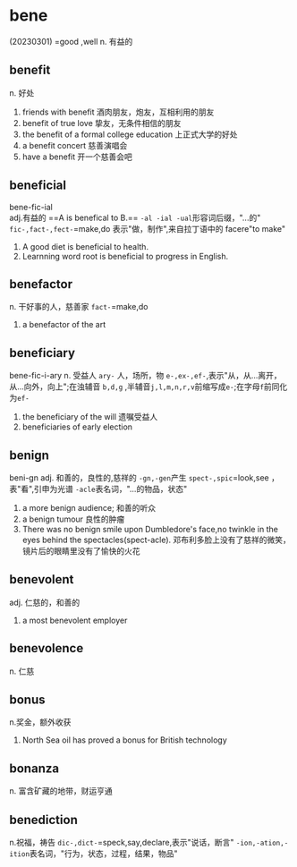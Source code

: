# bene

(20230301)
=good ,well n. 有益的

## benefit

n. 好处

1. friends with benefit 酒肉朋友，炮友，互相利用的朋友
2. benefit of true love 挚友，无条件相信的朋友
3. the benefit of a formal college education 上正式大学的好处
4. a benefit concert 慈善演唱会
5. have a benefit 开一个慈善会吧

## beneficial

bene-fic-ial  
adj.有益的
==A is benefical to B.==
`-al -ial -ual`形容词后缀，"...的"  
`fic-,fact-,fect-`=make,do 表示"做，制作",来自拉丁语中的 facere"to make"

1. A good diet is beneficial to health.
2. Learnning word root is beneficial to progress in English.

## benefactor

n. 干好事的人，慈善家
`fact-`=make,do

1. a benefactor of the art

## beneficiary

bene-fic-i-ary
n. 受益人
`ary-` 人，场所，物
`e-,ex-,ef-`,表示"从，从...离开，从...向外，向上";在浊辅音 `b,d,g` ,半辅音`j,l,m,n,r,v`前缩写成`e-`;在字母`f`前同化为`ef-`

1. the beneficiary of the will 遗嘱受益人
2. beneficiaries of early election

## benign

beni-gn
adj. 和善的，良性的,慈祥的
`-gn,-gen`产生
`spect-,spic`=look,see ，表"看",引申为光谱
`-acle`表名词，"...的物品，状态"

1. a more benign audience; 和善的听众
2. a benign tumour 良性的肿瘤
3. There was no benign smile upon Dumbledore's face,no twinkle in the eyes behind the spectacles(spect-acle). 邓布利多脸上没有了慈祥的微笑，镜片后的眼睛里没有了愉快的火花

## benevolent

adj. 仁慈的，和善的

1. a most benevolent employer

## benevolence

n. 仁慈

## bonus

n.奖金，额外收获

1. North Sea oil has proved a bonus for British technology

## bonanza

n. 富含矿藏的地带，财运亨通

## benediction

n.祝福，祷告
`dic-,dict-`=speck,say,declare,表示"说话，断言"
`-ion,-ation,-ition`表名词，"行为，状态，过程，结果，物品"
